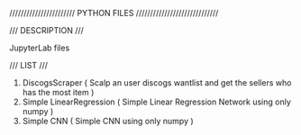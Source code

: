 /////////////////////// PYTHON FILES /////////////////////////////

/// DESCRIPTION ///

JupyterLab files

/// LIST ///

1. DiscogsScraper ( Scalp an user discogs wantlist and get the sellers who has the most item )
2. Simple LinearRegression ( Simple Linear Regression Network using only numpy )
3. Simple CNN ( Simple CNN using only numpy ) 

